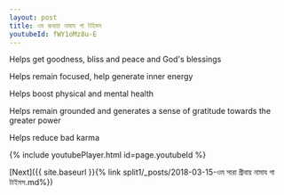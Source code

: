 ```yaml
---
layout: post
title: ওম চ্চধায়া নামায গা টাইমস
youtubeId: fWY1oMz8u-E
---
```

 
 
Helps get goodness, bliss and peace and God's blessings
 
Helps remain focused, help generate inner energy 
 
Helps boost physical and mental health 
 
Helps remain grounded and generates a sense of gratitude towards the greater power 
 
Helps reduce bad karma
 
 
 
 


{% include youtubePlayer.html id=page.youtubeId %}
 
[Next]({{ site.baseurl }}{% link  split1/_posts/2018-03-15-ওম সারা গ্রীবায় নামায গা টাইমস.md%})
 
